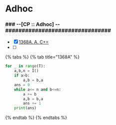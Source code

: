 # Adhoc

### \#\#\# --\[CP :: Adhoc\] --\#\#\#\#\#\#\#\#\#\#\#\#\#\#\#\#\#\#\#\#\#\#\#\#\#\#\#\#\#\#\#\#

* [x] [1368A. A. C+=](https://codeforces.com/contest/1368/problem/A)
* [ ] 
{% tabs %}
{% tab title="1368A" %}
```python
for _ in range(T):
    a,b,n = I()
    if a>b:
        a,b = b,a
    ans = 0
    while a<= n and b<=n:
        a += b
        a,b = b,a
        ans += 1
    print(ans)
```
{% endtab %}
{% endtabs %}

## 

